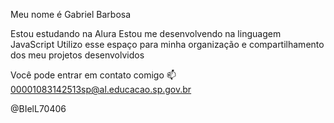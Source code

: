 Meu nome é Gabriel Barbosa

Estou estudando na Alura
Estou me desenvolvendo na linguagem JavaScript
Utilizo esse espaço para minha organização e compartilhamento dos meu projetos desenvolvidos

Você pode entrar em contato comigo 📫
00001083142513sp@al.educacao.sp.gov.br

@BIelL70406
